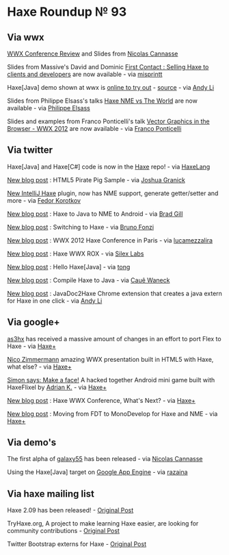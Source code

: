 [_template]: ../templates/roundup.html
# Haxe Roundup № 93

## Via wwx



[WWX Conference Review][link 1] and Slides from [Nicolas Cannasse][link 2]

Slides from Massive's David and Dominic [First Contact : Selling Haxe to clients and developers][link 3] are now available - via [misprintt][link 4]

Haxe[Java] demo shown at wwx is [online to try out][link 5] - [source][link 6] - via [Andy Li][link 7]

Slides from Philippe Elsass's talks [Haxe NME vs The World][link 8] are now available - via [Philippe Elsass][link 9]

Slides and examples from Franco Ponticelli's talk [Vector Graphics in the Browser - WWX 2012][link 10] are now available - via [Franco Ponticelli][link 11]

## Via twitter

Haxe[Java] and Haxe[C#] code is now in the [Haxe][link 12] repo! - via [HaxeLang][link 13]

[New blog post][link 14] : HTML5 Pirate Pig Sample - via [Joshua Granick][link 15]

[New IntelliJ Haxe][link 16] plugin, now has NME support, generate getter/setter and more - via [Fedor Korotkov][link 17]

[New blog post][link 18] : Haxe to Java to NME to Android - via [Brad Gill][link 19]

[New blog post][link 20] : Switching to Haxe - via [Bruno Fonzi][link 21]

[New blog post][link 22] : WWX 2012 Haxe Conference in Paris - via [lucamezzalira][link 23]

[New blog post][link 24] : Haxe WWX ROX - via [Silex Labs][link 25]

[New blog post][link 26] : Hello Haxe[Java] - via [tong][link 27]

[New blog post][link 28] : Compile Haxe to Java - via [Cauê Waneck][link 29]

[New blog post][link 30] : JavaDoc2Haxe Chrome extension that creates a java extern for Haxe in one click - via [Andy Li][link 31]

## Via google+



[as3hx][link 32] has received a massive amount of changes in an effort to port Flex to Haxe - via [Haxe+][link 33]

[Nico Zimmermann][link 34] amazing WWX presentation built in HTML5 with Haxe, what else? - via [Haxe+][link 35]

[Simon says: Make a face!][link 36] A hacked together Android mini game built with HaxeFlixel by [Adrian K.][link 37] - via [Haxe+][link 38]

[New blog post][link 39] : Haxe WWX Conference, What's Next? - via [Haxe+][link 40]

[New blog post][link 41] : Moving from FDT to MonoDevelop for Haxe and NME - via [Haxe+][link 42]

## Via demo's



The first alpha of [galaxy55][link 43] has been released - via [Nicolas Cannasse][link 44]

Using the Haxe[Java] target on [Google App Engine][link 45] - via [razaina][link 46]

## Via haxe mailing list

Haxe 2.09 has been released! - [Original Post][link 47]

TryHaxe.org, A project to make learning Haxe easier, are looking for community contributions - [Original Post][link 48]

Twitter Bootstrap externs for Haxe - [Original Post](https://groups.google.com/d/msg/haxelang/EgMw051sIhc/qdu6Zy5eGd8J)

[link 1]: http://ncannasse.fr/blog/wwx_review "WWX Conference Review"
[link 2]: https://www.twitter.com/#!/ncannasse "Nicolas Cannasse"
[link 3]: http://ui.massive.com.au/talks/ "First Contact&#160;: Selling Haxe to clients and developers"
[link 4]: https://www.twitter.com/#!/misprintt "misprintt"
[link 5]: http://andyli.github.com/hxProcessing/ "online to try out"
[link 6]: https://github.com/andyli/hxProcessing "source"
[link 7]: https://www.twitter.com/#!/andy_li "Andy Li"
[link 8]: http://speakerdeck.com/u/elsassph/p/haxe-nme-vs-the-world "Haxe NME vs The World"
[link 9]: https://www.twitter.com/#!/elsassph "Philippe Elsass"
[link 10]: http://www.weblob.net/2012/vector-graphics-in-the-browser-wwx-2012/ "Vector Graphics in the Browser - WWX 2012"
[link 11]: https://twitter.com/#!/fponticelli "Franco Ponticelli"
[link 12]: http://code.google.com/p/haxe/source/detail?r=4436 "Haxe"
[link 13]: https://www.twitter.com/#!/haxelang "HaxeLang"
[link 14]: http://www.joshuagranick.com/blog/2012/04/12/html5-pirate-pig-sample/ "New blog post"
[link 15]: https://www.twitter.com/#!/singmajesty "Joshua Granick"
[link 16]: http://plugins.intellij.net/plugin/?idea&amp;id=6873 "New IntelliJ Haxe"
[link 17]: https://www.twitter.com/#!/fkorotkov "Fedor Korotkov"
[link 18]: http://www.gigglingcorpse.com/2012/04/11/haxe-to-java-to-nme-to-android/ "New blog post"
[link 19]: https://www.twitter.com/#!/gigglingcorpse "Brad Gill"
[link 20]: http://simblob.blogspot.co.uk/2012/04/switching-to-haxe.html "New blog post"
[link 21]: https://www.twitter.com/#!/BrunoFonzi "Bruno Fonzi"
[link 22]: http://lucamezzalira.com/2012/04/16/wwx-2012-haxe-conference-in-paris/ "New blog post"
[link 23]: https://www.twitter.com/#!/lucamezzalira "lucamezzalira"
[link 24]: http://www.silexlabs.org/132104/the-blog/haxe-wwx-rox/ "New blog post"
[link 25]: https://www.twitter.com/#!/silexlabs "Silex Labs"
[link 26]: http://blog.disktree.net/2012/04/17/hello-haxe-java.html "New blog post"
[link 27]: https://www.twitter.com/#!/disktree "tong"
[link 28]: http://www.coderline.net/2012/04/compile-haxe-to-java/ "New blog post"
[link 29]: https://www.twitter.com/#!/cwaneck "Cauê Waneck"
[link 30]: http://blog.onthewings.net/2012/04/18/javadoc2haxe-chrome-extension-that-create-a-java-extern-for-haxe-in-one-click/ "New blog post"
[link 31]: https://www.twitter.com/#!/andy_li "Andy Li"
[link 32]: http://caffeine-hx.googlecode.com/svn/trunk/projects/as3hx/ "as3hx"
[link 33]: https://plus.google.com/u/0/113704686911055424796/posts "Haxe+"
[link 34]: http://britzpetermann.com/talk/ "Nico Zimmermann"
[link 35]: https://plus.google.com/u/0/113704686911055424796/posts "Haxe+"
[link 36]: https://play.google.com/store/apps/details?id=pl.vigeo.simon "Simon says: Make a face!"
[link 37]: https://www.twitter.com/#!/goshki "Adrian K."
[link 38]: https://plus.google.com/u/0/113704686911055424796/posts "Haxe+"
[link 39]: http://arielsommeria.com/blog/2012/04/17/haxe-wwx-conference-whats-next/ "New blog post"
[link 40]: https://plus.google.com/u/0/113704686911055424796/posts "Haxe+"
[link 41]: http://www.matthijskamstra.nl/blog/index.php/2012/04/12/moving-from-fdt-to-monodevelop-for-haxe-and-nme/ "New blog post"
[link 42]: https://plus.google.com/u/0/113704686911055424796/posts "Haxe+"
[link 43]: http://galaxy55.com/ "galaxy55"
[link 44]: https://www.twitter.com/#!/ncannasse "Nicolas Cannasse"
[link 45]: http://razaina.fr/wiki/index.php?n=GAP.Guestbook "Google App Engine"
[link 46]: https://www.twitter.com/#!/razaina "razaina"
[link 47]: https://groups.google.com/d/msg/haxelang/6oQTPvJjyK4/EiyXGGPhi-EJ "Original Post"
[link 48]: https://groups.google.com/d/msg/haxelang/UWLtLVfQht4/mXz5ZbkdU-AJ "Original Post"

